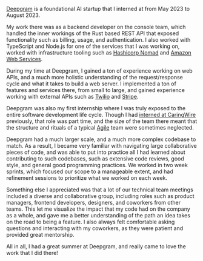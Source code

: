 [Deepgram](https://deepgram.com) is a foundational AI startup that I interned at from May 2023 to August 2023. 

My work there was as a backend developer on the console team, which handled the inner workings of the Rust based REST API that exposed functionality such as billing, usage, and authentication. I also worked with TypeScript and Node.js for one of the services that I was working on, worked with infrastructure tooling such as [Hashicorp Nomad](https://www.nomadproject.io/) and [Amazon Web Services](https://aws.amazon.com/).

During my time at Deepgram, I gained a ton of experience working on web APIs, and a much more holistic understanding of the request/response cycle and what it takes to build a web server. I implemented a ton of features and services there, from small to large, and gained experience working with external APIs such as [Twilio](https://twilio.com) and [Stripe](https://stripe.com).

Deepgram was also my first internship where I was truly exposed to the entire software development life cycle. Though I had [interned at CaringWire](https://www.ajayganesh.com/projects/CaringWire%20-%20Software%20Engineering%20Intern) previously, that role was part time, and the size of the team there meant that the structure and rituals of a typical [Agile](https://en.wikipedia.org/wiki/Agile_software_development) team were sometimes neglected. 

Deepgram had a much larger scale, and a much more complex codebase to match. As a result, I became very familiar with navigating large collaborative pieces of code, and was able to put into practice all I had learned about contributing to such codebases, such as extensive code reviews, good style, and general good programming practices. We worked in two week sprints, which focused our scope to a manageable extent, and had refinement sessions to prioritize what we worked on each week.

Something else I appreciated was that a lot of our technical team meetings included a diverse and collaborative group, including roles such as product managers, frontend developers, designers, and coworkers from other teams. This let me visualize the impact that my code had on the company as a whole, and gave me a better understanding of the path an idea takes on the road to being a feature. I also always felt comfortable asking questions and interacting with my coworkers, as they were patient and provided great mentorship.

All in all, I had a great summer at Deepgram, and really came to love the work that I did there!